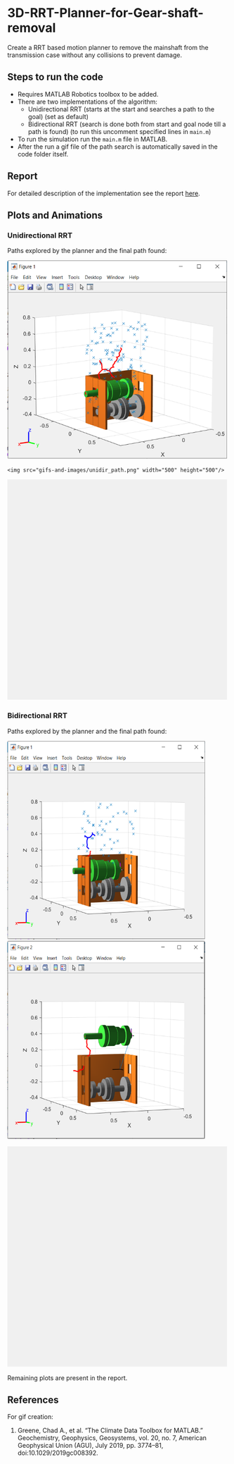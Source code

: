 #  3D-RRT-Planner-for-Gear-shaft-removal
Create a RRT based motion planner to remove the mainshaft from the transmission case without any collisions to prevent damage.

## Steps to run the code
- Requires MATLAB Robotics toolbox to be added.
- There are two implementations of the algorithm:
	- Unidirectional RRT (starts at the start and searches a path to the goal) (set as default)
	- Bidirectional RRT (search is done both from start and goal node till a path is found) (to run this uncomment specified lines in `main.m`)
- To run the simulation run the `main.m` file in MATLAB.
- After the run a gif file of the path search is automatically saved in the code folder itself.

## Report
For detailed description of the implementation see the report [here](Report.pdf).

## Plots and Animations

### Unidirectional RRT
Paths explored by the planner and the final path found:
<p float="middle">
	<img src="gifs-and-images/unidir_tree.png" width="500" height="450"/>

	<img src="gifs-and-images/unidir_path.png" width="500" height="500"/>
</p>

<p float="middle">
<img src="gifs-and-images/animation_unidirection.gif" width="500" height="500"/>
</p>

### Bidirectional RRT
Paths explored by the planner and the final path found:
<p float="middle">
<img src="gifs-and-images/bidir_tree.png" width="450" height="450"/>
<img src="gifs-and-images/bidir_path.png" width="450" height="450"/>
</p>

<p float="middle">
<img src="gifs-and-images/animation_bidirectional.gif" width="500" height="500"/>
</p>

Remaining plots are present in the report.

## References
For gif creation:
1. Greene, Chad A., et al. “The Climate Data Toolbox for MATLAB.” Geochemistry, Geophysics, Geosystems, vol. 20, no. 7, American Geophysical Union (AGU), July 2019, pp. 3774–81, doi:10.1029/2019gc008392.

